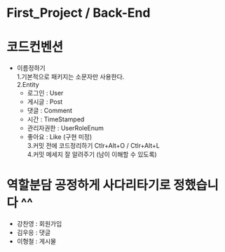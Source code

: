 # First_Project / Back-End
# 코드컨벤션
 - 이름정하기  
   1.기본적으로 패키지는 소문자만 사용한다.  
   2.Entity
   - 로그인 : User  
   - 게시글 : Post  
   - 댓글 : Comment  
   - 시간 : TimeStamped  
   - 관리자권한 : UserRoleEnum  
   - 좋아요 : Like (구현 미정)  
   3.커밋 전에 코드정리하기 Ctlr+Alt+O / Ctlr+Alt+L  
   4.커밋 메세지 잘 알려주기  (남이 이해할 수 있도록)
# 역할분담 공정하게 사다리타기로 정했습니다 ^^
 - 강찬영 : 회원가입
 - 김우응 : 댓글
 - 이형철 : 게시물
